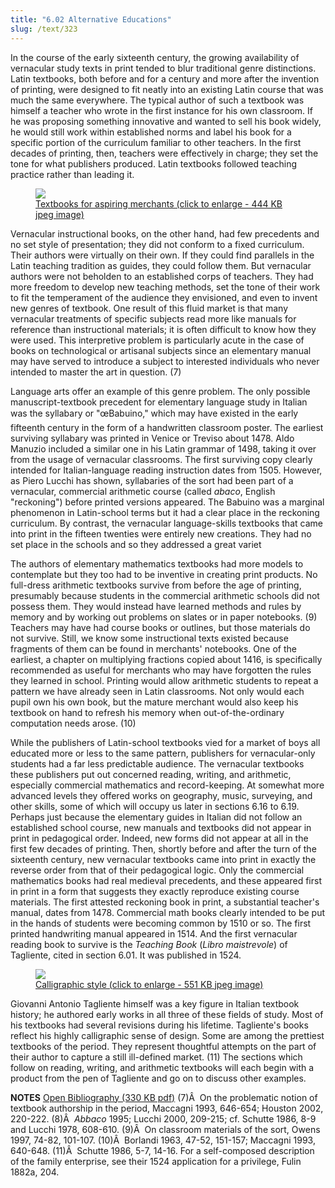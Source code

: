 ```yaml
---
title: "6.02 Alternative Educations"
slug: /text/323
---
```

In the course of the early sixteenth century, the growing availability of vernacular study texts in print tended to blur traditional genre distinctions. Latin textbooks, both before and for a century and more after the invention of printing, were designed to fit neatly into an existing Latin course that was much the same everywhere. The typical author of such a textbook was himself a teacher who wrote in the first instance for his own classroom. If he was proposing something innovative and wanted to sell his book widely, he would still work within established norms and label his book for a specific portion of the curriculum familiar to other teachers. In the first decades of printing, then, teachers were effectively in charge; they set the tone for what publishers produced. Latin textbooks followed teaching practice rather than leading it.
<p style="text-align: center;"></p>


<figure class="mkdn-figure">
    <a href="images_full//6.00_Chapter_Six/HFS_022.01.jpg" class="mkdn-image-link">
    <img class="mkdn-image" src="images_full//6.00_Chapter_Six/HFS_022.01.jpg" />
    <figcaption class="mkdn-figcaption">Textbooks for aspiring merchants (click to enlarge - 444 KB jpeg image)</figcaption>
    </a>
</figure>

Vernacular instructional books, on the other hand, had few precedents and no set style of presentation; they did not conform to a fixed curriculum. Their authors were virtually on their own. If they could find parallels in the Latin teaching tradition as guides, they could follow them. But vernacular authors were not beholden to an established corps of teachers. They had more freedom to develop new teaching methods, set the tone of their work to fit the temperament of the audience they envisioned, and even to invent new genres of textbook. One result of this fluid market is that many vernacular treatments of specific subjects read more like manuals for reference than instructional materials; it is often difficult to know how they were used. This interpretive problem is particularly acute in the case of books on technological or artisanal subjects since an elementary manual may have served to introduce a subject to interested individuals who never intended to master the art in question. (7)

Language arts offer an example of this genre problem. The only possible manuscript-textbook precedent for elementary language study in Italian was the syllabary or "œBabuino," which may have existed in the early fifteenth century in the form of a handwritten classroom poster. The earliest surviving syllabary was printed in Venice or Treviso about 1478. Aldo Manuzio included a similar one in his Latin grammar of 1498, taking it over from the usage of vernacular classrooms. The first surviving copy clearly intended for Italian-language reading instruction dates from 1505. However, as Piero Lucchi has shown, syllabaries of the sort had been part of a vernacular, commercial arithmetic course (called <em>abaco</em>, English "reckoning") before printed versions appeared. The Babuino was a marginal phenomenon in Latin-school terms but it had a clear place in the reckoning curriculum. By contrast, the vernacular language-skills textbooks that came into print in the fifteen twenties were entirely new creations. They had no set place in the schools and so they addressed a great variet

The authors of elementary mathematics textbooks had more models to contemplate but they too had to be inventive in creating print products. No full-dress arithmetic textbooks survive from before the age of printing, presumably because students in the commercial arithmetic schools did not possess them. They would instead have learned methods and rules by memory and by working out problems on slates or in paper notebooks. (9) Teachers may have had course books or outlines, but those materials do not survive. Still, we know some instructional texts existed because fragments of them can be found in merchants' notebooks. One of the earliest, a chapter on multiplying fractions copied about 1416, is specifically recommended as useful for merchants who may have forgotten the rules they learned in school. Printing would allow arithmetic students to repeat a pattern we have already seen in Latin classrooms. Not only would each pupil own his own book, but the mature merchant would also keep his textbook on hand to refresh his memory when out-of-the-ordinary computation needs arose. (10)

While the publishers of Latin-school textbooks vied for a market of boys all educated more or less to the same pattern, publishers for vernacular-only students had a far less predictable audience. The vernacular textbooks these publishers put out concerned reading, writing, and arithmetic, especially commercial mathematics and record-keeping. At somewhat more advanced levels they offered works on geography, music, surveying, and other skills, some of which will occupy us later in sections 6.16 to 6.19. Perhaps just because the elementary guides in Italian did not follow an established school course, new manuals and textbooks did not appear in print in pedagogical order. Indeed, new forms did not appear at all in the first few decades of printing. Then, shortly before and after the turn of the sixteenth century, new vernacular textbooks came into print in exactly the reverse order from that of their pedagogical logic. Only the commercial mathematics books had real medieval precedents, and these appeared first in print in a form that suggests they exactly reproduce existing course materials. The first attested reckoning book in print, a substantial teacher's manual, dates from 1478. Commercial math books clearly intended to be put in the hands of students were becoming common by 1510 or so. The first printed handwriting manual appeared in 1514. And the first vernacular reading book to survive is the <em>Teaching Book</em> (<em>Libro maistrevole</em>) of Tagliente, cited in section 6.01. It was published in 1524.
<p style="text-align: center;"></p>


<figure class="mkdn-figure">
    <a href="images_full//6.00_Chapter_Six/HFS_019.01.jpg" class="mkdn-image-link">
    <img class="mkdn-image" src="images_full//6.00_Chapter_Six/HFS_019.01.jpg" />
    <figcaption class="mkdn-figcaption">Calligraphic style (click to enlarge - 551 KB jpeg image)</figcaption>
    </a>
</figure>

Giovanni Antonio Tagliente himself was a key figure in Italian textbook history; he authored early works in all three of these fields of study. Most of his textbooks had several revisions during his lifetime. Tagliente's books reflect his highly calligraphic sense of design. Some are among the prettiest textbooks of the period. They represent thoughtful attempts on the part of their author to capture a still ill-defined market. (11) The sections which follow on reading, writing, and arithmetic textbooks will each begin with a product from the pen of Tagliente and go on to discuss other examples.

<strong>NOTES</strong>
<a href="http://www.humanismforsale.org/bibliography.pdf" target="new">Open Bibliography (330 KB pdf)</a>
(7)Â  On the problematic notion of textbook authorship in the period, Maccagni 1993, 646-654; Houston 2002, 220-222.
(8)Â  <em>Abbaco</em> 1995; Lucchi 2000, 209-215; cf. Schutte 1986, 8-9 and Lucchi 1978, 608-610.
(9)Â  On classroom materials of the sort, Owens 1997, 74-82, 101-107.
(10)Â  Borlandi 1963, 47-52, 151-157; Maccagni 1993, 640-648.
(11)Â  Schutte 1986, 5-7, 14-16. For a self-composed description of the family enterprise, see their 1524 application for a privilege, Fulin 1882a, 204.
